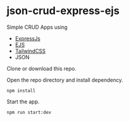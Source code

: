 # json-crud-express-ejs

Simple CRUD Apps using
* [ExpressJs](https://expressjs.com/)
* [EJS](https://ejs.co/)
* [TailwindCSS](https://tailwindcss.com/)
* JSON

Clone or download this repo.

Open the repo directory and install dependency.

`npm install`

Start the app.

`npm run start:dev`